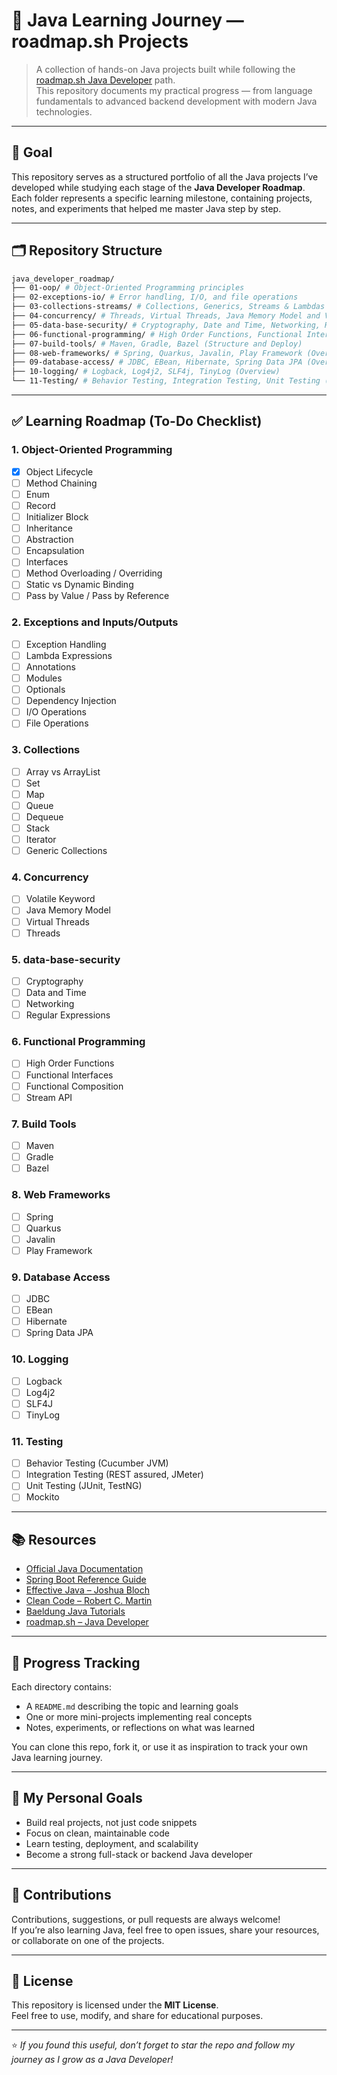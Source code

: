# 🧭 Java Learning Journey — roadmap.sh Projects

> A collection of hands-on Java projects built while following the [roadmap.sh Java Developer](https://roadmap.sh/java) path.  
> This repository documents my practical progress — from language fundamentals to advanced backend development with modern Java technologies.

---

## 🎯 Goal
This repository serves as a structured portfolio of all the Java projects I’ve developed while studying each stage of the **Java Developer Roadmap**.  
Each folder represents a specific learning milestone, containing projects, notes, and experiments that helped me master Java step by step.

---

## 🗂 Repository Structure
```sh
java_developer_roadmap/
├── 01-oop/ # Object-Oriented Programming principles
├── 02-exceptions-io/ # Error handling, I/O, and file operations
├── 03-collections-streams/ # Collections, Generics, Streams & Lambdas
├── 04-concurrency/ # Threads, Virtual Threads, Java Memory Model and Volatile
├── 05-data-base-security/ # Cryptography, Date and Time, Networking, Regular Expressions
├── 06-functional-programming/ # High Order Functions, Functional Interfaces, Functional Composition, Stream API
├── 07-build-tools/ # Maven, Gradle, Bazel (Structure and Deploy)
├── 08-web-frameworks/ # Spring, Quarkus, Javalin, Play Framework (Overview)
├── 09-database-access/ # JDBC, EBean, Hibernate, Spring Data JPA (Overview)
├── 10-logging/ # Logback, Log4j2, SLF4j, TinyLog (Overview)
└── 11-Testing/ # Behavior Testing, Integration Testing, Unit Testing (Overview) 
```


---

## ✅ Learning Roadmap (To-Do Checklist)


### 1. Object-Oriented Programming
- [x] Object Lifecycle
- [ ] Method Chaining
- [ ] Enum
- [ ] Record
- [ ] Initializer Block
- [ ] Inheritance
- [ ] Abstraction
- [ ] Encapsulation
- [ ] Interfaces
- [ ] Method Overloading / Overriding
- [ ] Static vs Dynamic Binding
- [ ] Pass by Value / Pass by Reference

### 2. Exceptions and Inputs/Outputs
- [ ] Exception Handling
- [ ] Lambda Expressions
- [ ] Annotations
- [ ] Modules
- [ ] Optionals
- [ ] Dependency Injection
- [ ] I/O Operations
- [ ] File Operations

### 3. Collections
- [ ] Array vs ArrayList
- [ ] Set
- [ ] Map
- [ ] Queue
- [ ] Dequeue
- [ ] Stack
- [ ] Iterator
- [ ] Generic Collections

### 4. Concurrency
- [ ] Volatile Keyword
- [ ] Java Memory Model
- [ ] Virtual Threads
- [ ] Threads

### 5. data-base-security
- [ ] Cryptography
- [ ] Data and Time
- [ ] Networking
- [ ] Regular Expressions

### 6. Functional Programming
- [ ] High Order Functions
- [ ] Functional Interfaces
- [ ] Functional Composition
- [ ] Stream API

### 7. Build Tools
- [ ] Maven
- [ ] Gradle
- [ ] Bazel

### 8. Web Frameworks
- [ ] Spring
- [ ] Quarkus
- [ ] Javalin
- [ ] Play Framework

### 9. Database Access
- [ ] JDBC
- [ ] EBean
- [ ] Hibernate
- [ ] Spring Data JPA

### 10. Logging
- [ ] Logback
- [ ] Log4j2
- [ ] SLF4J
- [ ] TinyLog

### 11. Testing
- [ ] Behavior Testing (Cucumber JVM)
- [ ] Integration Testing (REST assured, JMeter)
- [ ] Unit Testing (JUnit, TestNG)
- [ ] Mockito

---

## 📚 Resources
- [Official Java Documentation](https://docs.oracle.com/en/java/)
- [Spring Boot Reference Guide](https://docs.spring.io/spring-boot/docs/current/reference/htmlsingle/)
- [Effective Java – Joshua Bloch](https://amzn.to/3xEjh7K)
- [Clean Code – Robert C. Martin](https://amzn.to/3xDHlms)
- [Baeldung Java Tutorials](https://www.baeldung.com/)
- [roadmap.sh – Java Developer](https://roadmap.sh/java)

---

## 🧩 Progress Tracking
Each directory contains:
- A `README.md` describing the topic and learning goals
- One or more mini-projects implementing real concepts
- Notes, experiments, or reflections on what was learned

You can clone this repo, fork it, or use it as inspiration to track your own Java learning journey.

---

## 🧠 My Personal Goals
- Build real projects, not just code snippets
- Focus on clean, maintainable code
- Learn testing, deployment, and scalability
- Become a strong full-stack or backend Java developer

---

## 🤝 Contributions
Contributions, suggestions, or pull requests are always welcome!  
If you’re also learning Java, feel free to open issues, share your resources, or collaborate on one of the projects.

---

## 📄 License
This repository is licensed under the **MIT License**.  
Feel free to use, modify, and share for educational purposes.

---

⭐ *If you found this useful, don’t forget to star the repo and follow my journey as I grow as a Java Developer!*
